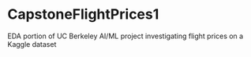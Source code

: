 # CapstoneFlightPrices1
EDA portion of UC Berkeley AI/ML project investigating flight prices on a Kaggle dataset
